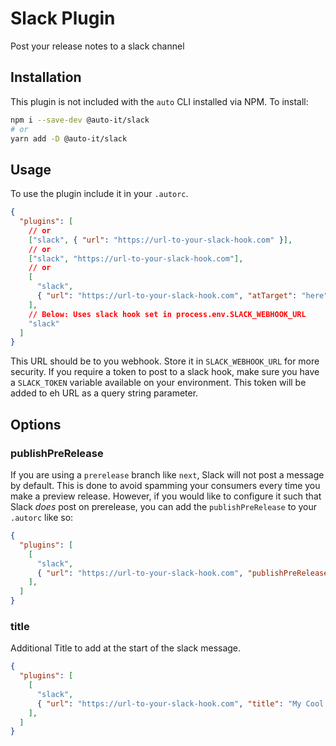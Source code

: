 # Slack Plugin

Post your release notes to a slack channel

## Installation

This plugin is not included with the `auto` CLI installed via NPM. To install:

```bash
npm i --save-dev @auto-it/slack
# or
yarn add -D @auto-it/slack
```

## Usage

To use the plugin include it in your `.autorc`.

```json
{
  "plugins": [
    // or
    ["slack", { "url": "https://url-to-your-slack-hook.com" }],
    // or
    ["slack", "https://url-to-your-slack-hook.com"],
    // or
    [
      "slack",
      { "url": "https://url-to-your-slack-hook.com", "atTarget": "here" }
    ],
    // Below: Uses slack hook set in process.env.SLACK_WEBHOOK_URL
    "slack"
  ]
}
```

This URL should be to you webhook. Store it in `SLACK_WEBHOOK_URL` for more security. If you require a token to post to a slack hook, make sure you have a `SLACK_TOKEN` variable available on your environment. This token will be added to eh URL as a query string parameter.

## Options

### publishPreRelease

If you are using a `prerelease` branch like `next`, Slack will not post a message by default.
This is done to avoid spamming your consumers every time you make a preview release.
However, if you would like to configure it such that Slack _does_ post on prerelease, you can add the `publishPreRelease` to your `.autorc` like so:

```json
{
  "plugins": [
    [
      "slack",
      { "url": "https://url-to-your-slack-hook.com", "publishPreRelease": true }
    ],
  ]
}
```

### title

Additional Title to add at the start of the slack message.

```json
{
  "plugins": [
    [
      "slack",
      { "url": "https://url-to-your-slack-hook.com", "title": "My Cool Project" }
    ],
  ]
}
```
